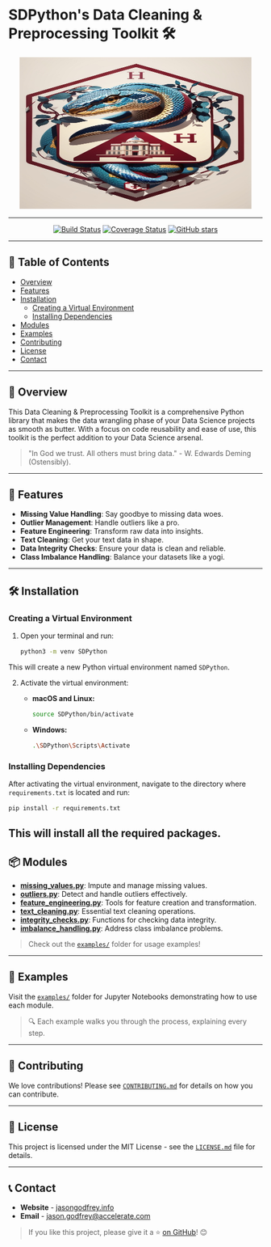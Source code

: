 # SDPython's Data Cleaning & Preprocessing Toolkit 🛠️

<p align="center">
  <img width="460" height="300" src="SDPython.jpg">
</p>

---

<div align="center">

[![Build Status](https://travis-ci.org/ja-godfrey/SDPython-toolkit.svg?branch=master)](https://travis-ci.org/ja-godfrey/SDPython-toolkit)
[![Coverage Status](https://coveralls.io/repos/github/ja-godfrey/SDPython-toolkit/badge.svg?branch=master)](https://coveralls.io/github/ja-godfrey/SDPython-toolkit?branch=master)
[![GitHub stars](https://img.shields.io/github/stars/ja-godfrey/SDPython-toolkit.svg?style=social&label=Star&maxAge=2592000)](https://github.com/ja-godfrey/SDPython-toolkit/stargazers/)

</div>

---

## 📑 Table of Contents

- [Overview](#overview)
- [Features](#features)
- [Installation](#installation)
  - [Creating a Virtual Environment](#creating-a-virtual-environment)
  - [Installing Dependencies](#installing-dependencies)
- [Modules](#modules)
- [Examples](#examples)
- [Contributing](#contributing)
- [License](#license)
- [Contact](#contact)

---

## 🌟 Overview

This Data Cleaning & Preprocessing Toolkit is a comprehensive Python library that makes the data wrangling phase of your Data Science projects as smooth as butter. With a focus on code reusability and ease of use, this toolkit is the perfect addition to your Data Science arsenal.

> "In God we trust. All others must bring data." - W. Edwards Deming (Ostensibly).

---

## 🎁 Features

- **Missing Value Handling**: Say goodbye to missing data woes.
- **Outlier Management**: Handle outliers like a pro.
- **Feature Engineering**: Transform raw data into insights.
- **Text Cleaning**: Get your text data in shape.
- **Data Integrity Checks**: Ensure your data is clean and reliable.
- **Class Imbalance Handling**: Balance your datasets like a yogi.

---

## 🛠️ Installation

### Creating a Virtual Environment

1. Open your terminal and run:

   ```bash
   python3 -m venv SDPython

This will create a new Python virtual environment named `SDPython`.

2. Activate the virtual environment:

   - **macOS and Linux:**

     ```bash
     source SDPython/bin/activate
     ```

   - **Windows:**

     ```bash
     .\SDPython\Scripts\Activate
     ```

### Installing Dependencies

After activating the virtual environment, navigate to the directory where `requirements.txt` is located and run:

```bash
pip install -r requirements.txt
```

This will install all the required packages.
---

## 📦 Modules

- **[missing_values.py](./missing_values.py)**: Impute and manage missing values.
- **[outliers.py](./outliers.py)**: Detect and handle outliers effectively.
- **[feature_engineering.py](./feature_engineering.py)**: Tools for feature creation and transformation.
- **[text_cleaning.py](./text_cleaning.py)**: Essential text cleaning operations.
- **[integrity_checks.py](./integrity_checks.py)**: Functions for checking data integrity.
- **[imbalance_handling.py](./imbalance_handling.py)**: Address class imbalance problems.

> Check out the [`examples/`](./examples/) folder for usage examples!

---

## 📖 Examples

Visit the [`examples/`](./examples/) folder for Jupyter Notebooks demonstrating how to use each module.

> 🔍 Each example walks you through the process, explaining every step.

---

## 👥 Contributing

We love contributions! Please see [`CONTRIBUTING.md`](./CONTRIBUTING.md) for details on how you can contribute.

---

## 📜 License

This project is licensed under the MIT License - see the [`LICENSE.md`](./LICENSE.md) file for details.

---

## 📞 Contact

- **Website** - [jasongodfrey.info](jasongodfrey.info)
- **Email** - jason.godfrey@accelerate.com

> If you like this project, please give it a ⭐ [on GitHub](https://github.com/ja-godfrey/SDPython-toolkit/)! 😊

